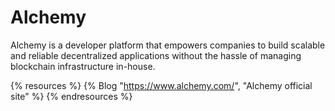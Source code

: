 # Alchemy

Alchemy is a developer platform that empowers companies to build scalable and reliable decentralized applications without the hassle of managing blockchain infrastructure in-house.

{% resources %}
  {% Blog "https://www.alchemy.com/", "Alchemy official site" %}
{% endresources %}
